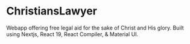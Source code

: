 # ChristiansLawyer
Webapp offering free legal aid for the sake of Christ and His glory.
Built using Nextjs, React 19, React Compiler, & Material UI.
